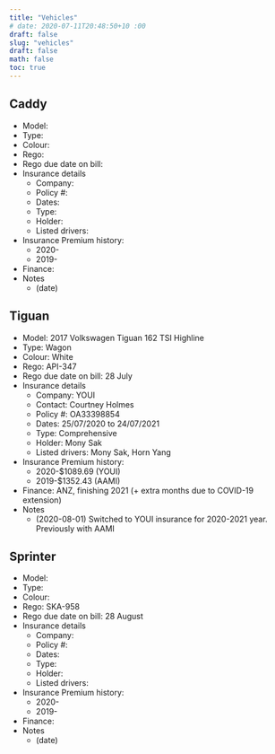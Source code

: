```yaml
---
title: "Vehicles"
# date: 2020-07-11T20:48:50+10 :00
draft: false
slug: "vehicles"
draft: false
math: false
toc: true
---
```


## Caddy
- Model:
- Type:
- Colour:
- Rego:
- Rego due date on bill:
- Insurance details
   - Company:
   - Policy #:
   - Dates:
   - Type:
   - Holder:
   - Listed drivers:
- Insurance Premium history:
   - 2020-
   - 2019-
- Finance:
- Notes
   - (date)

## Tiguan
- Model: 2017 Volkswagen Tiguan 162 TSI Highline
- Type: Wagon
- Colour: White
- Rego: API-347
- Rego due date on bill: 28 July
- Insurance details
   - Company: YOUI
   - Contact: Courtney Holmes
   - Policy #: OA33398854
   - Dates: 25/07/2020 to 24/07/2021
   - Type: Comprehensive
   - Holder: Mony Sak
   - Listed drivers: Mony Sak, Horn Yang
- Insurance Premium history:
   - 2020-$1089.69 (YOUI)
   - 2019-$1352.43 (AAMI)
- Finance: ANZ, finishing 2021 (+ extra months due to COVID-19 extension)
- Notes
   - (2020-08-01) Switched to YOUI insurance for 2020-2021 year. Previously with AAMI

## Sprinter
- Model:
- Type:
- Colour:
- Rego: SKA-958
- Rego due date on bill: 28 August
- Insurance details
   - Company:
   - Policy #:
   - Dates:
   - Type:
   - Holder:
   - Listed drivers:
- Insurance Premium history:
   - 2020-
   - 2019-
- Finance:
- Notes
   - (date)
